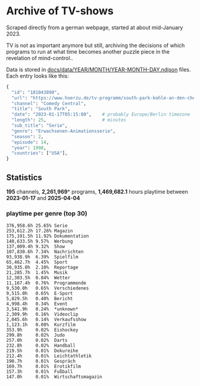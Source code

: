 # Archive of TV-shows

Scraped directly from a german webpage, started at about mid-January 2023.

TV is not as important anymore but still, archiving the decisions of which programs to run at what time
becomes another puzzle piece in the revelation of mind-control.. 

Data is stored in [docs/data/YEAR/MONTH/YEAR-MONTH-DAY.ndjson](docs/data/) files. 
Each entry looks like this:

```python
{
  "id": "181043890", 
  "url": "https://www.hoerzu.de/tv-programm/south-park-kohle-an-den-chefkoch/bid_181043890/", 
  "channel": "Comedy Central", 
  "title": "South Park", 
  "date": "2023-01-17T05:15:00",    # probably Europe/Berlin timezone 
  "length": 25,                     # minutes 
  "sub_title": "Serie", 
  "genre": "Erwachsenen-Animationsserie", 
  "season": 2, 
  "episode": 14, 
  "year": 1998, 
  "countries": ["USA"],
}
```

## Statistics

**195** channels, **2,261,969*** programs, **1,469,682.1** hours playtime between **2023-01-17** and **2025-04-04**


### playtime per genre (top 30)

    376,958.6h 25.65% Serie
    253,612.2h 17.26% Magazin
    175,191.5h 11.92% Dokumentation
    140,633.5h 9.57%  Werbung
    137,009.4h 9.32%  Show
    107,830.6h 7.34%  Nachrichten
    93,938.9h  6.39%  Spielfilm
    65,462.7h  4.45%  Sport
    30,935.0h  2.10%  Reportage
    21,285.7h  1.45%  Musik
    12,303.5h  0.84%  Wetter
    11,167.4h  0.76%  Programmende
    9,530.0h   0.65%  Verschiedenes
    9,515.0h   0.65%  E-Sport
    5,829.5h   0.40%  Bericht
    4,998.4h   0.34%  Event
    3,541.9h   0.24%  *unknown*
    2,309.9h   0.16%  Videoclip
    2,045.6h   0.14%  Verkaufsshow
    1,123.1h   0.08%  Kurzfilm
    353.9h     0.02%  Eishockey
    299.8h     0.02%  Judo
    257.0h     0.02%  Darts
    232.8h     0.02%  Handball
    219.5h     0.01%  Dokureihe
    212.4h     0.01%  Leichtathletik
    190.7h     0.01%  Gespräch
    169.7h     0.01%  Erotikfilm
    157.3h     0.01%  Fußball
    147.0h     0.01%  Wirtschaftsmagazin

